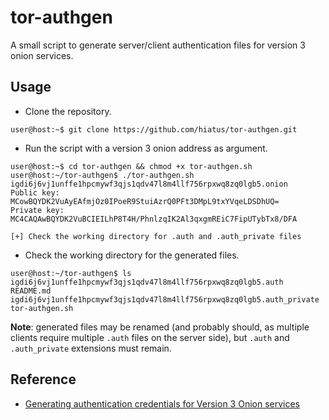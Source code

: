 tor-authgen
======
A small script to generate server/client authentication files for version 3 onion services.

Usage
-----
- Clone the repository.
```
user@host:~$ git clone https://github.com/hiatus/tor-authgen.git
```

- Run the script with a version 3 onion address as argument.
```
user@host:~$ cd tor-authgen && chmod +x tor-authgen.sh
user@host:~/tor-authgen$ ./tor-authgen.sh igdi6j6vj1unffe1hpcmywf3qjs1qdv47l8m4llf756rpxwq8zq0lgb5.onion
Public key:  MCowBQYDK2VuAyEAfmjOz0IPoeR9StuiAzrQ0PFt3DMpL9txYVqeLDSDhUQ=
Private key: MC4CAQAwBQYDK2VuBCIEILhP8T4H/PhnlzqIK2Al3qxgmREiC7FipUTybTx8/DFA

[+] Check the working directory for .auth and .auth_private files
```

- Check the working directory for the generated files.
```
user@host:~/tor-authgen$ ls
igdi6j6vj1unffe1hpcmywf3qjs1qdv47l8m4llf756rpxwq8zq0lgb5.auth          README.md
igdi6j6vj1unffe1hpcmywf3qjs1qdv47l8m4llf756rpxwq8zq0lgb5.auth_private  tor-authgen.sh
```

**Note**: generated files may be renamed (and probably should, as multiple clients require multiple `.auth` files on the server side), but `.auth` and `.auth_private` extensions must remain.

Reference
---------
- [Generating authentication credentials for Version 3 Onion services](https://github.com/AnarchoTechNYC/meta/wiki/Connecting-to-an-authenticated-Onion-service#generating-authentication-credentials-for-version-3-onion-services)
